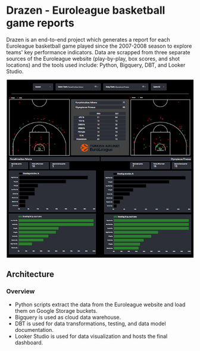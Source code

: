 # Drazen - Euroleague basketball game reports
Drazen is an end-to-end project which generates a report for each Euroleague basketball game played since the 2007-2008 season to explore teams' key performance indicators.
Data are scrapped from three separate sources of the Euroleague website (play-by-play, box scores, and shot locations) and the tools used include: Python, Bigquery, DBT, and Looker Studio.

![GitHub Logo](img/game_report_dashboard.png)

## Architecture 

### Overview

* Python scripts extract the data from the Euroleague website and load them on Google Storage buckets.
* Bigquery is used as cloud data warehouse.
* DBT is used for data transformations, testing, and data model documentation.
* Looker Studio is used for data visualization and hosts the final dashboard.
